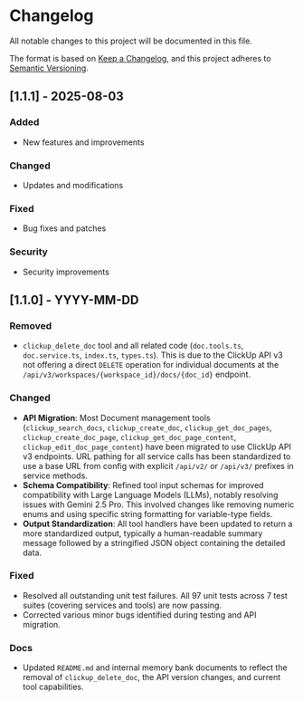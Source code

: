 # Changelog

All notable changes to this project will be documented in this file.

The format is based on [Keep a Changelog](https://keepachangelog.com/en/1.0.0/),
and this project adheres to [Semantic Versioning](https://semver.org/spec/v2.0.0.html).


## [1.1.1] - 2025-08-03

### Added
- New features and improvements

### Changed
- Updates and modifications

### Fixed
- Bug fixes and patches

### Security
- Security improvements


## [1.1.0] - YYYY-MM-DD

### Removed

- `clickup_delete_doc` tool and all related code (`doc.tools.ts`, `doc.service.ts`, `index.ts`, `types.ts`). This is due to the ClickUp API v3 not offering a direct `DELETE` operation for individual documents at the `/api/v3/workspaces/{workspace_id}/docs/{doc_id}` endpoint.

### Changed

- **API Migration**: Most Document management tools (`clickup_search_docs`, `clickup_create_doc`, `clickup_get_doc_pages`, `clickup_create_doc_page`, `clickup_get_doc_page_content`, `clickup_edit_doc_page_content`) have been migrated to use ClickUp API v3 endpoints. URL pathing for all service calls has been standardized to use a base URL from config with explicit `/api/v2/` or `/api/v3/` prefixes in service methods.
- **Schema Compatibility**: Refined tool input schemas for improved compatibility with Large Language Models (LLMs), notably resolving issues with Gemini 2.5 Pro. This involved changes like removing numeric enums and using specific string formatting for variable-type fields.
- **Output Standardization**: All tool handlers have been updated to return a more standardized output, typically a human-readable summary message followed by a stringified JSON object containing the detailed data.

### Fixed

- Resolved all outstanding unit test failures. All 97 unit tests across 7 test suites (covering services and tools) are now passing.
- Corrected various minor bugs identified during testing and API migration.

### Docs

- Updated `README.md` and internal memory bank documents to reflect the removal of `clickup_delete_doc`, the API version changes, and current tool capabilities.
